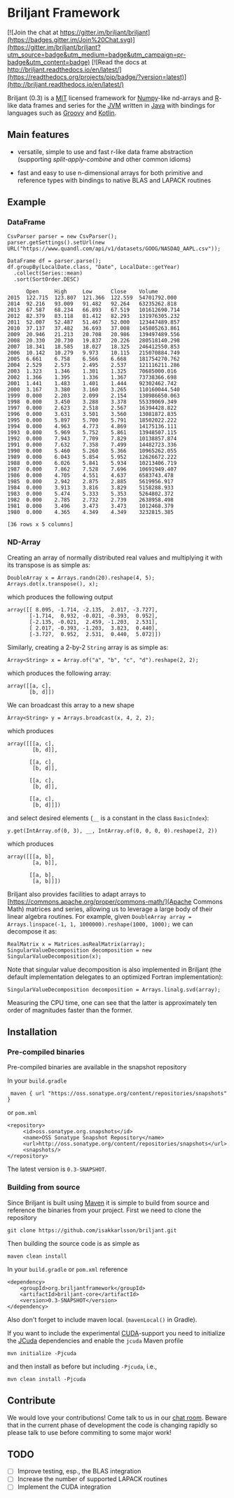 # Briljant Framework

[![Join the chat at https://gitter.im/briljant/briljant](https://badges.gitter.im/Join%20Chat.svg)](https://gitter.im/briljant/briljant?utm_source=badge&utm_medium=badge&utm_campaign=pr-badge&utm_content=badge)
[![Read the docs at http://briljant.readthedocs.io/en/latest/](https://readthedocs.org/projects/pip/badge/?version=latest)](http://briljant.readthedocs.io/en/latest/)

Briljant (0.3) is a [MIT](http://https://opensource.org/licenses/MIT)
licensed framework for [Numpy](http://www.numpy.org/)-like nd-arrays
and [R](https://www.r-project.org/)-like data frames and series for
the [JVM](https://en.wikipedia.org/wiki/Java_virtual_machine) written
in [Java](https://www.java.com) with bindings for languages such as
[Groovy](http://www.groovy-lang.org/) and
[Kotlin](http://kotlinlang.org/).

## Main features

* versatile, simple to use and fast r-like data frame abstraction
(supporting *split-apply-combine* and other common idioms)

* fast and easy to use n-dimensional arrays for both primitive and
reference types with bindings to native BLAS and LAPACK routines

## Example

### DataFrame

```
CsvParser parser = new CsvParser();
parser.getSettings().setUrl(new URL("https://www.quandl.com/api/v1/datasets/GOOG/NASDAQ_AAPL.csv"));

DataFrame df = parser.parse();
df.groupBy(LocalDate.class, "Date", LocalDate::getYear)
  .collect(Series::mean)
  .sort(SortOrder.DESC)
```

```
      Open     High     Low      Close    Volume         
2015  122.715  123.807  121.366  122.559  54701792.000   
2014  92.216   93.009   91.482   92.264   63235262.818   
2013  67.587   68.234   66.893   67.519   101612690.714  
2012  82.379   83.118   81.412   82.293   131976305.232  
2011  52.007   52.487   51.467   52.000   123447489.857  
2010  37.137   37.482   36.693   37.008   145805263.861  
2009  20.946   21.213   20.708   20.986   139497489.556  
2008  20.330   20.730   19.837   20.226   280518140.298  
2007  18.341   18.585   18.027   18.325   246412550.853  
2006  10.142   10.279   9.973    10.115   215070884.749  
2005  6.661    6.758    6.566    6.668    181754270.762  
2004  2.529    2.573    2.495    2.537    121116211.286  
2003  1.323    1.346    1.301    1.325    70685000.016   
2002  1.366    1.395    1.336    1.367    73738366.698   
2001  1.441    1.483    1.401    1.444    92302462.742   
2000  3.167    3.380    3.160    3.265    110160044.540  
1999  0.000    2.203    2.099    2.154    130986650.063  
1998  0.000    3.450    3.288    3.378    55339069.349   
1997  0.000    2.623    2.518    2.567    16394428.822   
1996  0.000    3.631    3.501    3.560    13081872.835   
1995  0.000    5.897    5.700    5.791    18502022.222   
1994  0.000    4.963    4.773    4.869    14175136.111   
1993  0.000    5.969    5.752    5.861    13948507.115   
1992  0.000    7.943    7.709    7.829    10138857.874   
1991  0.000    7.632    7.358    7.499    14482723.336   
1990  0.000    5.460    5.260    5.366    10965262.055   
1989  0.000    6.043    5.854    5.952    12626672.222   
1988  0.000    6.026    5.841    5.934    10213406.719   
1987  0.000    7.862    7.528    7.696    10691949.407   
1986  0.000    4.705    4.551    4.637    6583743.478    
1985  0.000    2.942    2.875    2.885    5619956.917    
1984  0.000    3.913    3.816    3.829    5158288.933    
1983  0.000    5.474    5.333    5.353    5264802.372    
1982  0.000    2.785    2.732    2.739    2638958.498    
1981  0.000    3.496    3.473    3.473    1012468.379    
1980  0.000    4.365    4.349    4.349    3232815.385    

[36 rows x 5 columns]
```
### ND-Array

Creating an array of normally distributed real values and multiplying it with its transpose is as simple as:
 
```
DoubleArray x = Arrays.randn(20).reshape(4, 5);
Arrays.dot(x.transpose(), x);
```

which produces the following output

```
array([[ 8.095, -1.714, -2.135,  2.017, -3.727],
       [-1.714,  0.932, -0.021, -0.393,  0.952],
       [-2.135, -0.021,  2.459, -1.203,  2.531],
       [ 2.017, -0.393, -1.203,  3.823,  0.440],
       [-3.727,  0.952,  2.531,  0.440,  5.072]])
```

Similarly, creating a 2-by-2 `String` array is as simple as:

```
Array<String> x = Array.of("a", "b", "c", "d").reshape(2, 2);
```

which produces the following array:

```
array([[a, c],
       [b, d]])
```

We can broadcast this array to a new shape

```
Array<String> y = Arrays.broadcast(x, 4, 2, 2);
```

which produces

```
array([[[a, c],
        [b, d]],

       [[a, c],
        [b, d]],

       [[a, c],
        [b, d]],

       [[a, c],
        [b, d]]])
```

and select desired elements (`__` is a constant in the class `BasicIndex`):

```
y.get(IntArray.of(0, 3), __, IntArray.of(0, 0, 0, 0).reshape(2, 2))
```

which produces

```
array([[[a, b],
        [a, b]],

       [[a, b],
        [a, b]]])
```

Briljant also provides facilities to adapt arrays to 
[https://commons.apache.org/proper/commons-math/](Apache Commons Math) matrices and series,
allowing us to leverage a large body of their linear algebra routines. For example, given
`DoubleArray array = Arrays.linspace(-1, 1, 1000000).reshape(1000, 1000);` we can
decompose it as:
 
```
RealMatrix x = Matrices.asRealMatrix(array);
SingularValueDecomposition decomposition = new SingularValueDecomposition(x);
```

Note that singular value decomposition is also implemented in Briljant (the default implementation 
delegates to an optimized Fortran implementation):

```
SingularValueDecomposition decomposition = Arrays.linalg.svd(array);
```

Measuring the CPU time, one can see that the latter is approximately ten order of magnitudes faster
than the former.

## Installation

### Pre-compiled binaries

Pre-compiled binaries are available in the snapshot repository

In your `build.gradle`
 
     maven { url "https://oss.sonatype.org/content/repositories/snapshots" }

or `pom.xml`

    <repository>
         <id>oss.sonatype.org.snapshots</id>
         <name>OSS Sonatype Snapshot Repository</name>
         <url>http://oss.sonatype.org/content/repositories/snapshots</url>
         <snapshots/>
    </repository>
    
The latest version is `0.3-SNAPSHOT`.

### Building from source

Since Briljant is built using [Maven](https://maven.org/) it is
simple to build from source and reference the binaries from your
project. First we need to clone the repository

    git clone https://github.com/isakkarlsson/briljant.git

Then building the source code is as simple as

    maven clean install

In your `build.gradle` or `pom.xml` reference

    <dependency>
        <groupId>org.briljantframework</groupId>
        <artifactId>briljant-core</artifactId>
        <version>0.3-SNAPSHOT</version>
    </dependency>

Also don't forget to include maven local. (`mavenLocal()` in Gradle).

If you want to include the experimental
[CUDA](http://www.nvidia.com/object/cuda_home_new.html)-support you
need to initialize the [JCuda](http://jcuda.org) dependencies and
enable the `jcuda` Maven profile

    mvn initialize -Pjcuda

and then install as before but including `-Pjcuda`, i.e.,

    mvn clean install -Pjcuda

## Contribute

We would love your contributions! Come talk to us in our
[chat room](https://gitter.im/isakkarlsson/briljant). Beware that in
the current phase of development the code is changing rapidly so
please talk to use before commiting to some major work!

## TODO

- [ ] Improve testing, esp., the BLAS integration
- [ ] Increase the number of supported LAPACK routines
- [ ] Implement the CUDA integration
